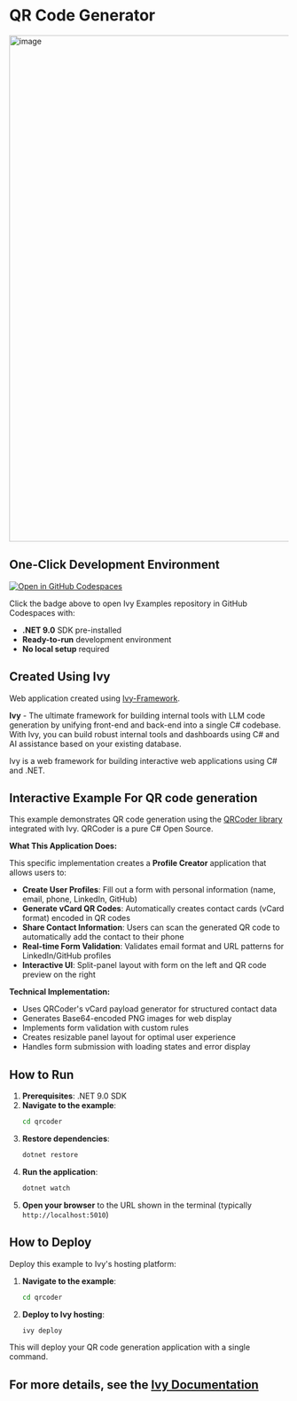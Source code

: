 # QR Code Generator

<img width="1914" height="913" alt="image" src="https://github.com/user-attachments/assets/1df75bc9-a5e0-438b-b785-5abc2388b191" />

## One-Click Development Environment

[![Open in GitHub Codespaces](https://github.com/codespaces/badge.svg)](https://github.com/codespaces/new?hide_repo_select=true&ref=main&repo=Ivy-Interactive%2FIvy-Examples&machine=standardLinux32gb&devcontainer_path=.devcontainer%2Fqrcoder%2Fdevcontainer.json&location=EuropeWest)

Click the badge above to open Ivy Examples repository in GitHub Codespaces with:
- **.NET 9.0** SDK pre-installed
- **Ready-to-run** development environment
- **No local setup** required

## Created Using Ivy

Web application created using [Ivy-Framework](https://github.com/Ivy-Interactive/Ivy-Framework).

**Ivy** - The ultimate framework for building internal tools with LLM code generation by unifying front-end and back-end into a single C# codebase. With Ivy, you can build robust internal tools and dashboards using C# and AI assistance based on your existing database.

Ivy is a web framework for building interactive web applications using C# and .NET.

## Interactive Example For QR code generation

This example demonstrates QR code generation using the [QRCoder library](https://github.com/codebude/QRCoder) integrated with Ivy. QRCoder is a pure C# Open Source.

**What This Application Does:**

This specific implementation creates a **Profile Creator** application that allows users to:

- **Create User Profiles**: Fill out a form with personal information (name, email, phone, LinkedIn, GitHub)
- **Generate vCard QR Codes**: Automatically creates contact cards (vCard format) encoded in QR codes
- **Share Contact Information**: Users can scan the generated QR code to automatically add the contact to their phone
- **Real-time Form Validation**: Validates email format and URL patterns for LinkedIn/GitHub profiles
- **Interactive UI**: Split-panel layout with form on the left and QR code preview on the right

**Technical Implementation:**

- Uses QRCoder's vCard payload generator for structured contact data
- Generates Base64-encoded PNG images for web display
- Implements form validation with custom rules
- Creates resizable panel layout for optimal user experience
- Handles form submission with loading states and error display

## How to Run

1. **Prerequisites**: .NET 9.0 SDK
2. **Navigate to the example**:
   ```bash
   cd qrcoder
   ```
3. **Restore dependencies**:
   ```bash
   dotnet restore
   ```
4. **Run the application**:
   ```bash
   dotnet watch
   ```
5. **Open your browser** to the URL shown in the terminal (typically `http://localhost:5010`)

## How to Deploy

Deploy this example to Ivy's hosting platform:

1. **Navigate to the example**:
   ```bash
   cd qrcoder
   ```
2. **Deploy to Ivy hosting**:
   ```bash
   ivy deploy
   ```
This will deploy your QR code generation application with a single command.

## For more details, see the [Ivy Documentation](https://docs.ivy.app)